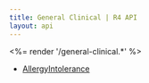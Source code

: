 ```yaml
---
title: General Clinical | R4 API
layout: api
---
```


<%= render '/general-clinical.*' %>
* [AllergyIntolerance](../general-clinical/allergy-intolerance)
